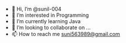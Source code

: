 - 👋 Hi, I’m @sunil-004
- 👀 I’m interested in Programming
- 🌱 I’m currently learning Java
- 💞️ I’m looking to collaborate on ...
- 📫 How to reach me suni563989@gmail.com

<!---
sunil-004/sunil-004 is a ✨ special ✨ repository because its `README.md` (this file) appears on your GitHub profile.
You can click the Preview link to take a look at your changes.
--->
